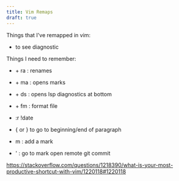 ```yaml
---
title: Vim Remaps
draft: true
---
```


Things that I've remapped in vim: 

- <C-W><C-D> to see diagnostic

Things I need to remember: 

- <leader> + ra : renames 
- <leader> + ma : opens marks 
- <leader> + ds : opens lsp diagnostics at bottom 
- <leader> + fm : format file 
- :r !date
- { or } to go to beginning/end of paragraph 

- m<letter> : add a mark 
- '<letter> : go to mark 
open remote git commit 



https://stackoverflow.com/questions/1218390/what-is-your-most-productive-shortcut-with-vim/1220118#1220118 
